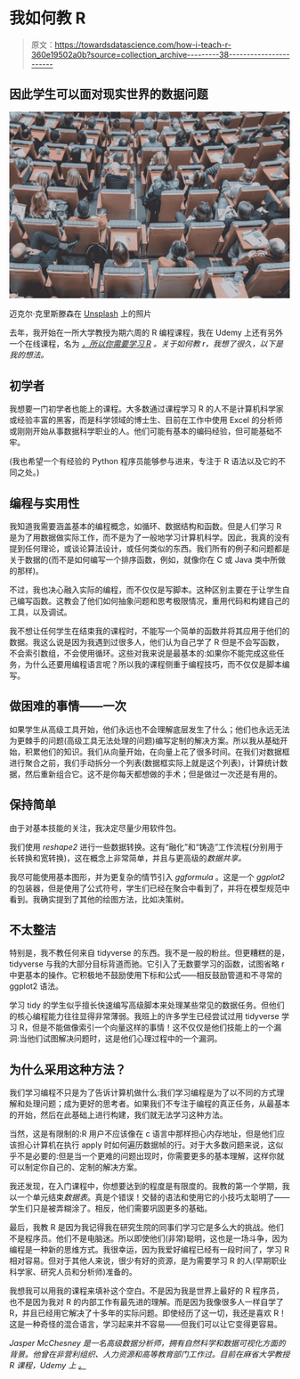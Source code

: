 # 我如何教 R

> 原文：<https://towardsdatascience.com/how-i-teach-r-360e19502a0b?source=collection_archive---------38----------------------->

## 因此学生可以面对现实世界的数据问题

![](img/674cb5b408f0df0586eb81cdbc170e97.png)

迈克尔·克里斯滕森在 [Unsplash](https://unsplash.com/s/photos/university?utm_source=unsplash&utm_medium=referral&utm_content=creditCopyText) 上的照片

去年，我开始在一所大学教授为期六周的 R 编程课程，我在 Udemy 上还有另外一个在线课程，名为 [*，所以你需要学习 R*](https://www.udemy.com/course/so-you-need-to-learn-r/?referralCode=ABFCCAD1953B9E7FECCA) *。关于如何教 r，我想了很久，以下是我的想法。*

## 初学者

我想要一门初学者也能上的课程。大多数通过课程学习 R 的人不是计算机科学家或经验丰富的黑客，而是科学领域的博士生、目前在工作中使用 Excel 的分析师或刚刚开始从事数据科学职业的人。他们可能有基本的编码经验，但可能基础不牢。

(我也希望一个有经验的 Python 程序员能够参与进来，专注于 R 语法以及它的不同之处。)

## 编程与实用性

我知道我需要涵盖基本的编程概念，如循环、数据结构和函数。但是人们学习 R 是为了用数据做实际工作，而不是为了一般地学习计算机科学。因此，我真的没有提到任何理论，或谈论算法设计，或任何类似的东西。我们所有的例子和问题都是关于数据的(而不是如何编写一个排序函数，例如，就像你在 C 或 Java 类中所做的那样)。

不过，我也决心融入实际的编程，而不仅仅是写脚本。这种区别主要在于让学生自己编写函数。这教会了他们如何抽象问题和思考极限情况，重用代码和构建自己的工具，以及调试。

我不想让任何学生在结束我的课程时，不能写一个简单的函数并将其应用于他们的数据。我这么说是因为我遇到过很多人，他们认为自己学了 R 但是不会写函数，不会索引数组，不会使用循环。这些对我来说是最基本的:如果你不能完成这些任务，为什么还要用编程语言呢？所以我的课程侧重于编程技巧，而不仅仅是脚本编写。

## 做困难的事情——一次

如果学生从高级工具开始，他们永远也不会理解底层发生了什么；他们也永远无法为更棘手的问题(高级工具无法处理的问题)编写定制的解决方案。所以我从基础开始，积累他们的知识。我们从向量开始，在向量上花了很多时间。在我们对数据框进行聚合之前，我们手动拆分一个列表(数据框实际上就是这个列表)，计算统计数据，然后重新组合它。这不是你每天都想做的手术；但是做过一次还是有用的。

## 保持简单

由于对基本技能的关注，我决定尽量少用软件包。

我们使用 *reshape2* 进行一些数据转换。这有“融化”和“铸造”工作流程(分别用于长转换和宽转换)，这在概念上非常简单，并且与更高级的*数据共享。*

我尽可能使用基本图形，并为更复杂的情节引入 *ggformula* 。这是一个 *ggplot2* 的包装器，但是使用了公式符号，学生们已经在聚合中看到了，并将在模型规范中看到。我确实提到了其他的绘图方法，比如决策树。

## 不太整洁

特别是，我不教任何来自 tidyverse 的东西。我不是一般的粉丝。但更糟糕的是，tidyverse 与我的大部分目标背道而驰。它引入了无数要学习的函数，试图省略 r 中更基本的操作。它积极地不鼓励使用下标和公式——相反鼓励管道和不寻常的 ggplot2 语法。

学习 tidy 的学生似乎擅长快速编写高级脚本来处理某些常见的数据任务。但他们的核心编程能力往往显得非常薄弱。我班上的许多学生已经尝试过用 tidyverse 学习 R，但是不能做像索引一个向量这样的事情！这不仅仅是他们技能上的一个漏洞:当他们试图解决问题时，这是他们心理过程中的一个漏洞。

## 为什么采用这种方法？

我们学习编程不只是为了告诉计算机做什么:我们学习编程是为了以不同的方式理解和处理问题；成为更好的思考者。如果我们不专注于编程的真正任务，从最基本的开始，然后在此基础上进行构建，我们就无法学习这种方法。

当然，这是有限制的:R 用户不应该像在 c 语言中那样担心内存地址，但是他们应该担心计算机在执行 apply 时如何遍历数据帧的行。对于大多数问题来说，这似乎不是必要的:但是当一个更难的问题出现时，你需要更多的基本理解，这样你就可以制定你自己的、定制的解决方案。

我还发现，在入门课程中，你想要达到的程度是有限度的。我教的第一个学期，我以一个单元结束*数据表*。真是个错误！交替的语法和使用它的小技巧太聪明了——学生们只是被弄糊涂了。相反，他们需要巩固更多的基础。

最后，我教 R 是因为我记得我在研究生院的同事们学习它是多么大的挑战。他们不是程序员。他们不是电脑迷。所以即使他们(非常)聪明，这也是一场斗争，因为编程是一种新的思维方式。我很幸运，因为我爱好编程已经有一段时间了，学习 R 相对容易。但对于其他人来说，很少有好的资源，是为需要学习 R 的人(早期职业科学家、研究人员和分析师)准备的。

我想我可以用我的课程来填补这个空白。不是因为我是世界上最好的 R 程序员，也不是因为我对 R 的内部工作有最先进的理解。而是因为我像很多人一样自学了 R，并且已经用它解决了十多年的实际问题。即使经历了这一切，我还是喜欢 R！这是一种奇怪的混合语言，学习起来并不容易——但我们可以让它变得更容易。

*Jasper McChesney 是一名高级数据分析师，拥有自然科学和数据可视化方面的背景。他曾在非营利组织、人力资源和高等教育部门工作过。目前在麻省大学教授 R 课程，Udemy* *上* [*。*](https://www.udemy.com/course/so-you-need-to-learn-r/?referralCode=ABFCCAD1953B9E7FECCA)